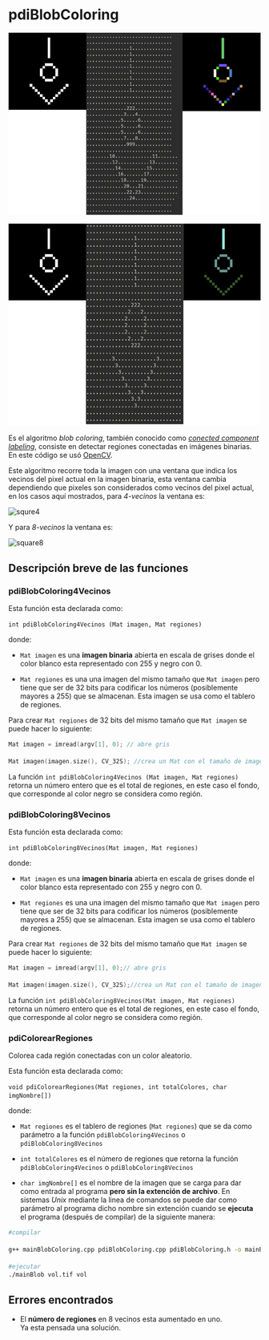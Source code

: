 # pdiBlobColoring

![vol4](./assets/vol_4vecinos_3en1.png)

![vol8](./assets/vol_8vecinos_3en1.png)

Es el algoritmo *blob coloring*, también conocido como [*conected component labeling*](https://en.wikipedia.org/wiki/Connected-component_labeling), consiste en detectar regiones conectadas en imágenes binarias. En este código se usó [OpenCV](https://opencv.org/).

Este algoritmo recorre toda la imagen con una ventana que indica los vecinos del pixel actual en la imagen binaria, esta ventana cambia dependiendo que pixeles son considerados como vecinos del pixel actual, en los casos aquí mostrados, para *4-vecinos* la ventana es:

![squre4](https://upload.wikimedia.org/wikipedia/commons/4/49/Square_4_connectivity.png)

Y para *8-vecinos* la ventana es:

![square8](https://upload.wikimedia.org/wikipedia/commons/5/5a/Square_8_connectivity.png)

## Descripción breve de las funciones

### pdiBlobColoring4Vecinos

Esta función esta declarada como:

`int pdiBlobColoring4Vecinos (Mat imagen, Mat regiones)`

donde:

* `Mat imagen` es una **imagen binaria** abierta en escala de grises donde el color blanco esta representado con 255 y negro con 0.

* `Mat regiones` es una una imagen del mismo tamaño que `Mat imagen` pero tiene que ser de 32 bits para codificar los números (posiblemente mayores a 255) que se almacenan. Esta imagen se usa como el tablero de regiones.

Para crear `Mat regiones` de 32 bits del mismo tamaño que `Mat imagen` se puede hacer lo siguiente:

```c++
Mat imagen = imread(argv[1], 0); // abre gris

Mat imagen(imagen.size(), CV_32S); //crea un Mat con el tamaño de imagen pero usa 32bits en lugar de 8bits
```

La función `int pdiBlobColoring4Vecinos (Mat imagen, Mat regiones)` retorna un número entero que es el total de regiones, en este caso el fondo, que corresponde al color negro se considera como región.

### pdiBlobColoring8Vecinos

Esta función esta declarada como:

`int pdiBlobColoring8Vecinos(Mat imagen, Mat regiones)`

donde:

* `Mat imagen` es una **imagen binaria** abierta en escala de grises donde el color blanco esta representado con 255 y negro con 0.

* `Mat regiones` es una una imagen del mismo tamaño que `Mat imagen` pero tiene que ser de 32 bits para codificar los números (posiblemente mayores a 255) que se almacenan. Esta imagen se usa como el tablero de regiones.

Para crear `Mat regiones` de 32 bits del mismo tamaño que `Mat imagen` se puede hacer lo siguiente:

```c++
Mat imagen = imread(argv[1], 0);// abre gris

Mat imagen(imagen.size(), CV_32S);//crea un Mat con el tamaño de imagen pero usa 32bits en lugar de 8bits
```

La función `int pdiBlobColoring8Vecinos(Mat imagen, Mat regiones)` retorna un número entero que es el total de regiones, en este caso el fondo, que corresponde al color negro se considera como región.

### pdiColorearRegiones

Colorea cada región conectadas con un color aleatorio.

Esta función esta declarada como:

`void pdiColorearRegiones(Mat regiones, int totalColores, char imgNombre[])`

donde:

* `Mat regiones` es el tablero de regiones (`Mat regiones`) que se da como parámetro a la función `pdiBlobColoring4Vecinos` o `pdiBlobColoring8Vecinos`

* `int totalColores` es el número de regiones que retorna la función `pdiBlobColoring4Vecinos` o `pdiBlobColoring8Vecinos`

* `char imgNombre[]` es el nombre de la imagen que se carga para dar como entrada al programa **pero sin la extención de archivo**. En sistemas *Unix* mediante la linea de comandos se puede dar como parámetro al programa dicho nombre sin extención cuando se **ejecuta** el programa (después de compilar) de la siguiente manera:

```bash
#compilar

g++ mainBlobColoring.cpp pdiBlobColoring.cpp pdiBlobColoring.h -o mainBlob `pkg-config --cflags --libs opencv`

#ejecutar
./mainBlob vol.tif vol

```

## Errores encontrados

* El **número de regiones** en 8 vecinos esta aumentado en uno.  
Ya esta pensada una solución.
